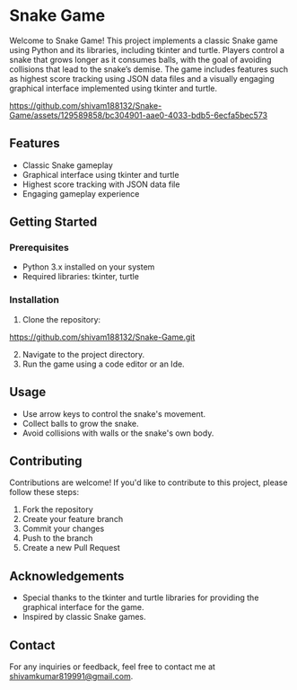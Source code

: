# Snake Game

Welcome to Snake Game! This project implements a classic Snake game using Python and its libraries, including tkinter and turtle. Players control a snake that grows longer as it consumes balls, with the goal of avoiding collisions that lead to the snake’s demise. The game includes features such as highest score tracking using JSON data files and a visually engaging graphical interface implemented using tkinter and turtle.


https://github.com/shivam188132/Snake-Game/assets/129589858/bc304901-aae0-4033-bdb5-6ecfa5bec573


## Features

- Classic Snake gameplay
- Graphical interface using tkinter and turtle
- Highest score tracking with JSON data file
- Engaging gameplay experience

## Getting Started

### Prerequisites

- Python 3.x installed on your system
- Required libraries: tkinter, turtle

### Installation

1. Clone the repository:

https://github.com/shivam188132/Snake-Game.git

2. Navigate to the project directory.
3. Run the game using a code editor or an Ide.


## Usage

- Use arrow keys to control the snake's movement.
- Collect balls to grow the snake.
- Avoid collisions with walls or the snake's own body.

## Contributing

Contributions are welcome! If you'd like to contribute to this project, please follow these steps:

1. Fork the repository
2. Create your feature branch 
3. Commit your changes 
4. Push to the branch 
5. Create a new Pull Request


## Acknowledgements

- Special thanks to the tkinter and turtle libraries for providing the graphical interface for the game.
- Inspired by classic Snake games.

## Contact

For any inquiries or feedback, feel free to contact me at shivamkumar819991@gmail.com.



